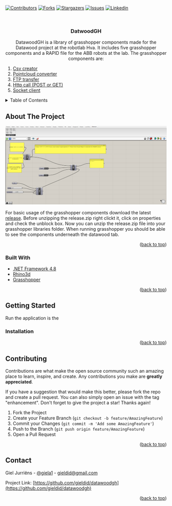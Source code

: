 <div id="top"></div>
<!--
*** Thanks for checking out the Best-README-Template. If you have a suggestion
*** that would make this better, please fork the repo and create a pull request
*** or simply open an issue with the tag "enhancement".
*** Don't forget to give the project a star!
*** Thanks again! Now go create something AMAZING! :D
-->



<!-- PROJECT SHIELDS -->
<!--
*** I'm using markdown "reference style" links for readability.
*** Reference links are enclosed in brackets [ ] instead of parentheses ( ).
*** See the bottom of this document for the declaration of the reference variables
*** for contributors-url, forks-url, etc. This is an optional, concise syntax you may use.
*** https://www.markdownguide.org/basic-syntax/#reference-style-links
-->
[![Contributors][contributors-shield]][contributors-url]
[![Forks][forks-shield]][forks-url]
[![Stargazers][stars-shield]][stars-url]
[![Issues][issues-shield]][issues-url]
[![Linkedin][linkedin-shield]][linkedin-url]



<!-- PROJECT LOGO -->
<br />
<h3 align="center">DatwoodGH</h3>

  <p align="center">
    DatawoodGH is a library of grasshopper components made for the Datawood project at the robotlab Hva.
    It includes five grasshopper components and a RAPID file for the ABB robots at the lab.
    The grasshopper components are:
    <ol>
      <li><a href="https://github.com/gieldid/DatawoodGH/blob/main/Local/CsvCreator.cs">Csv creator</a></li>
      <li><a href="https://github.com/gieldid/DatawoodGH/blob/main/Local/PcdConverter.cs">Pointcloud converter</a></li>
      <li><a href="https://github.com/gieldid/DatawoodGH/blob/main/Network/FtpTransfer.cs">FTP transfer</a></li>
      <li><a href="https://github.com/gieldid/DatawoodGH/blob/main/Network/ApiCall.cs">Http call (POST or GET)</a></li>
      <li><a href="https://github.com/gieldid/DatawoodGH/blob/main/Network/SocketConnection/SocketClient.cs">Socket client</a></li>
    </ol>
</div>



<!-- TABLE OF CONTENTS -->
<details>
  <summary>Table of Contents</summary>
  <ol>
    <li>
      <a href="#about-the-project">About The Project</a>
      <ul>
        <li><a href="#built-with">Built With</a></li>
      </ul>
    </li>
    <li>
      <a href="#getting-started">Getting Started</a>
      <ul>
        <li><a href="#prerequisites">Prerequisites</a></li>
        <li><a href="#installation">Installation</a></li>
      </ul>
    </li>
    <li><a href="#contributing">Contributing</a></li>
    <li><a href="#contact">Contact</a></li>
  </ol>
</details>



<!-- ABOUT THE PROJECT -->
## About The Project

[![Product Name Screen Shot][product-screenshot]](https://example.com)

For basic usage of the grasshopper components download the latest <a href="https://github.com/gieldid/DatawoodGH/releases">release</a>. Before unzipping the release.zip 
right clickt it, click on properties and check the unblock box. Now you can unzip the release.zip file into your grasshopper libraries folder. When running grasshopper you should
be able to see the components underneath the datawood tab.

<p align="right">(<a href="#top">back to top</a>)</p>



### Built With

* [.NET Framework 4.8](https://dotnet.microsoft.com/en-us/download/dotnet-framework/net48)
* [Rhino3d](https://www.rhino3d.com/)
* [Grasshopper](https://www.rhino3d.com/6/new/grasshopper/)

<p align="right">(<a href="#top">back to top</a>)</p>



<!-- GETTING STARTED -->
## Getting Started
Run the application is the 


### Installation



<p align="right">(<a href="#top">back to top</a>)</p>


<!-- CONTRIBUTING -->
## Contributing

Contributions are what make the open source community such an amazing place to learn, inspire, and create. Any contributions you make are **greatly appreciated**.

If you have a suggestion that would make this better, please fork the repo and create a pull request. You can also simply open an issue with the tag "enhancement".
Don't forget to give the project a star! Thanks again!

1. Fork the Project
2. Create your Feature Branch (`git checkout -b feature/AmazingFeature`)
3. Commit your Changes (`git commit -m 'Add some AmazingFeature'`)
4. Push to the Branch (`git push origin feature/AmazingFeature`)
5. Open a Pull Request

<p align="right">(<a href="#top">back to top</a>)</p>


<!-- CONTACT -->
## Contact

Giel Jurriëns - [@giela1](https://twitter.com/giela1) - gieldid@gmail.com

Project Link: [https://github.com/gieldid/datawoodgh](https://github.com/gieldid/datawoodgh)

<p align="right">(<a href="#top">back to top</a>)</p>



<!-- MARKDOWN LINKS & IMAGES -->
<!-- https://www.markdownguide.org/basic-syntax/#reference-style-links -->
[contributors-shield]: https://img.shields.io/github/contributors/gieldid/DatawoodGH.svg?style=for-the-badge
[contributors-url]: https://github.com/gieldid/DatawoodGH/graphs/contributors
[forks-shield]: https://img.shields.io/github/forks/gieldid/DatawoodGH.svg?style=for-the-badge
[forks-url]: https://github.com/gieldid/DatawoodGH/network/members
[stars-shield]: https://img.shields.io/github/stars/gieldid/DatawoodGH.svg?style=for-the-badge
[stars-url]: https://github.com/gieldid/DatawoodGH/stargazers
[issues-shield]: https://img.shields.io/github/issues/gieldid/DatawoodGH.svg?style=for-the-badge
[issues-url]: https://github.com/gieldid/DatawoodGH/issues
[license-shield]: https://img.shields.io/github/license/gieldid/DatawoodGH.svg?style=for-the-badge
[license-url]: https://github.com/gieldid/DatawoodGH/blob/master/LICENSE.txt
[linkedin-shield]: https://img.shields.io/badge/-LinkedIn-black.svg?style=for-the-badge&logo=linkedin&colorB=555
[linkedin-url]: https://www.linkedin.com/in/giel-jurriëns/
[release-url]:https://github.com/gieldid/DatawoodGH/releases
[product-screenshot]: Resources/Screenshots/datawoodGHPostcall.png
